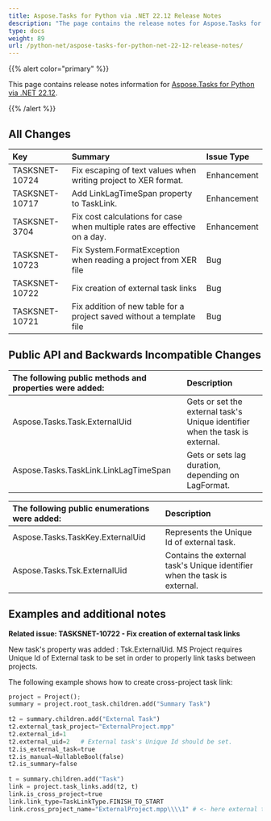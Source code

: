 ```yaml
---
title: Aspose.Tasks for Python via .NET 22.12 Release Notes
description: "The page contains the release notes for Aspose.Tasks for Python via .NET 22.12."
type: docs
weight: 89
url: /python-net/aspose-tasks-for-python-net-22-12-release-notes/
---
```


{{% alert color="primary" %}} 

This page contains release notes information for [Aspose.Tasks for Python via .NET 22.12](https://pypi.org/project/aspose-tasks/22.12.0/).

{{% /alert %}}
## **All Changes**
|**Key**|**Summary**|**Issue Type**|
| :- | :- | :- |
| TASKSNET-10724 | Fix escaping of text values when writing project to XER format. | Enhancement |
| TASKSNET-10717 | Add LinkLagTimeSpan property to TaskLink. | Enhancement |
| TASKSNET-3704 | Fix cost calculations for case when multiple rates are effective on a day. | Enhancement |
| TASKSNET-10723 | Fix System.FormatException when reading a project from XER file | Bug |
| TASKSNET-10722 | Fix creation of external task links | Bug |
| TASKSNET-10721 | Fix addition of new table for a project saved without a template file | Bug |

## **Public API and Backwards Incompatible Changes**
|**The following public methods and properties were added:**|**Description**|
| :- | :- |
| Aspose.Tasks.Task.ExternalUid | Gets or set the external task's Unique identifier when the task is external. |
| Aspose.Tasks.TaskLink.LinkLagTimeSpan | Gets or sets lag duration, depending on LagFormat. |

|**The following public enumerations were added:**|**Description**|
| :- | :- |
| Aspose.Tasks.TaskKey.ExternalUid | Represents the Unique Id of external task. |
| Aspose.Tasks.Tsk.ExternalUid | Contains the external task's Unique identifier when the task is external. |




## **Examples and additional notes**

**Related issue: TASKSNET-10722 - Fix creation of external task links**

New task's property was added : Tsk.ExternalUid.
MS Project requires Unique Id of External task to be set in order to properly link tasks between projects.

The following example shows how to create cross-project task link:

```python
project = Project();
summary = project.root_task.children.add("Summary Task")
    
t2 = summary.children.add("External Task")
t2.external_task_project="ExternalProject.mpp"
t2.external_id=1
t2.external_uid=2   # External task's Unique Id should be set.    
t2.is_external_task=true
t2.is_manual=NullableBool(false)
t2.is_summary=false
    
t = summary.children.add("Task")
link = project.task_links.add(t2, t)
link.is_cross_project=true
link.link_type=TaskLinkType.FINISH_TO_START
link.cross_project_name="ExternalProject.mpp\\\\1" # <- here external task's Id is used.
```


